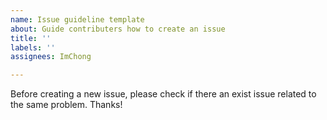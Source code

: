 ```yaml
---
name: Issue guideline template
about: Guide contributers how to create an issue
title: ''
labels: ''
assignees: ImChong

---
```


Before creating a new issue, please check if there an exist issue related to the same problem. Thanks!
